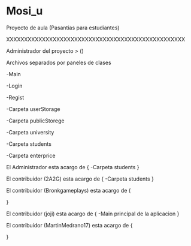 # Mosi_u
Proyecto de aula (Pasantias para estudiantes)

XXXXXXXXXXXXXXXXXXXXXXXXXXXXXXXXXXXXXXXXXXXXXXXXXX

Administrador del proyecto > ()

Archivos separados por paneles de clases

-Main

-Login

-Regist

-Carpeta userStorage

-Carpeta publicStorege

-Carpeta university

-Carpeta students

-Carpeta enterprice

El Administrador esta acargo de {
  -Carpeta students
}

El contribuidor (2A2G) esta acargo de {
  -Carpeta students
}

El contribuidor (Bronkgameplays) esta acargo de {

}

El contribuidor (joji) esta acargo de {
  -Main principal de la aplicacion
}

El contribuidor (MartinMedrano17) esta acargo de {

}
